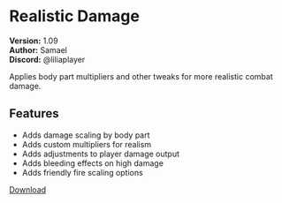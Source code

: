 # Realistic Damage

**Version:** 1.09  
**Author:** Samael  
**Discord:** @liliaplayer  

Applies body part multipliers and other tweaks for more realistic combat damage.

## Features

- Adds damage scaling by body part
- Adds custom multipliers for realism
- Adds adjustments to player damage output
- Adds bleeding effects on high damage
- Adds friendly fire scaling options

[Download](https://github.com/LiliaFramework/Modules/raw/refs/heads/gh-pages/realisticdamage.zip)
